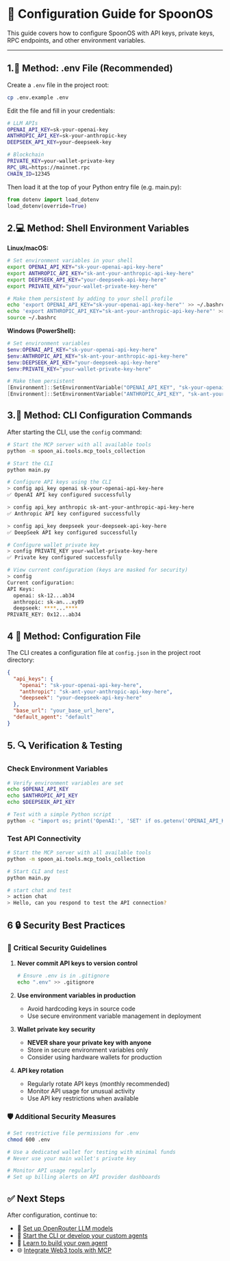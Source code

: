 # 🔐 Configuration Guide for SpoonOS

This guide covers how to configure SpoonOS with API keys, private keys, RPC endpoints, and other environment variables.

---

## 1.🧾 Method: .env File (Recommended)

Create a `.env` file in the project root:

```bash
cp .env.example .env
```

Edit the file and fill in your credentials:

```bash
# LLM APIs
OPENAI_API_KEY=sk-your-openai-key
ANTHROPIC_API_KEY=sk-your-anthropic-key
DEEPSEEK_API_KEY=your-deepseek-key

# Blockchain
PRIVATE_KEY=your-wallet-private-key
RPC_URL=https://mainnet.rpc
CHAIN_ID=12345
```

Then load it at the top of your Python entry file (e.g. main.py):

```python
from dotenv import load_dotenv
load_dotenv(override=True)
```

## 2.💻 Method: Shell Environment Variables

**Linux/macOS:**

```bash
# Set environment variables in your shell
export OPENAI_API_KEY="sk-your-openai-api-key-here"
export ANTHROPIC_API_KEY="sk-ant-your-anthropic-api-key-here"
export DEEPSEEK_API_KEY="your-deepseek-api-key-here"
export PRIVATE_KEY="your-wallet-private-key-here"

# Make them persistent by adding to your shell profile
echo 'export OPENAI_API_KEY="sk-your-openai-api-key-here"' >> ~/.bashrc
echo 'export ANTHROPIC_API_KEY="sk-ant-your-anthropic-api-key-here"' >> ~/.bashrc
source ~/.bashrc
```

**Windows (PowerShell):**

```powershell
# Set environment variables
$env:OPENAI_API_KEY="sk-your-openai-api-key-here"
$env:ANTHROPIC_API_KEY="sk-ant-your-anthropic-api-key-here"
$env:DEEPSEEK_API_KEY="your-deepseek-api-key-here"
$env:PRIVATE_KEY="your-wallet-private-key-here"

# Make them persistent
[Environment]::SetEnvironmentVariable("OPENAI_API_KEY", "sk-your-openai-api-key-here", "User")
[Environment]::SetEnvironmentVariable("ANTHROPIC_API_KEY", "sk-ant-your-anthropic-api-key-here", "User")
```

## 3.🧪 Method: CLI Configuration Commands

After starting the CLI, use the `config` command:

```bash
# Start the MCP server with all available tools
python -m spoon_ai.tools.mcp_tools_collection

# Start the CLI
python main.py

# Configure API keys using the CLI
> config api_key openai sk-your-openai-api-key-here
✅ OpenAI API key configured successfully

> config api_key anthropic sk-ant-your-anthropic-api-key-here
✅ Anthropic API key configured successfully

> config api_key deepseek your-deepseek-api-key-here
✅ DeepSeek API key configured successfully

# Configure wallet private key
> config PRIVATE_KEY your-wallet-private-key-here
✅ Private key configured successfully

# View current configuration (keys are masked for security)
> config
Current configuration:
API Keys:
  openai: sk-12...ab34
  anthropic: sk-an...xy89
  deepseek: ****...****
PRIVATE_KEY: 0x12...ab34
```

## 4 📁 Method: Configuration File

The CLI creates a configuration file at `config.json` in the project root directory:

```json
{
  "api_keys": {
    "openai": "sk-your-openai-api-key-here",
    "anthropic": "sk-ant-your-anthropic-api-key-here",
    "deepseek": "your-deepseek-api-key-here"
  },
  "base_url": "your_base_url_here",
  "default_agent": "default"
}
```

## 5. 🔍 Verification & Testing

### Check Environment Variables

```bash
# Verify environment variables are set
echo $OPENAI_API_KEY
echo $ANTHROPIC_API_KEY
echo $DEEPSEEK_API_KEY

# Test with a simple Python script
python -c "import os; print('OpenAI:', 'SET' if os.getenv('OPENAI_API_KEY') else 'NOT SET')"
```

### Test API Connectivity

```bash
# Start the MCP server with all available tools
python -m spoon_ai.tools.mcp_tools_collection

# Start CLI and test
python main.py

# start chat and test
> action chat
> Hello, can you respond to test the API connection?
```

## 6 🔒 Security Best Practices

### 🚨 Critical Security Guidelines

1. **Never commit API keys to version control**

   ```bash
   # Ensure .env is in .gitignore
   echo ".env" >> .gitignore
   ```

2. **Use environment variables in production**

   - Avoid hardcoding keys in source code
   - Use secure environment variable management in deployment

3. **Wallet private key security**

   - **NEVER share your private key with anyone**
   - Store in secure environment variables only
   - Consider using hardware wallets for production

4. **API key rotation**
   - Regularly rotate API keys (monthly recommended)
   - Monitor API usage for unusual activity
   - Use API key restrictions when available

### 🛡️ Additional Security Measures

```bash
# Set restrictive file permissions for .env
chmod 600 .env

# Use a dedicated wallet for testing with minimal funds
# Never use your main wallet's private key

# Monitor API usage regularly
# Set up billing alerts on API provider dashboards
```

## ✅ Next Steps

After configuration, continue to:

- 🤖 [Set up OpenRouter LLM models](./openrouter.md)
- 🧠 [Start the CLI or develop your custom agents](./cli.md)
- 🧩 [Learn to build your own agent](./agent.md)
- 🌐 [Integrate Web3 tools with MCP](./mcp_mode_usage.md)
